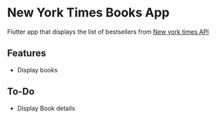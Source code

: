 # New York Times Books App

Flutter app that displays the list of bestsellers from [New york times API](https://developer.nytimes.com/docs/books-product/1/overview)

## Features
- Display books

## To-Do
- Display Book details